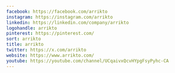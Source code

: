 ```yaml
---
facebook: https://facebook.com/arrikto
instagram: https://instagram.com/arrikto
linkedin: https://linkedin.com/company/arrikto
logohandle: arrikto
pinterest: https://pinterest.com/
sort: arrikto
title: arrikto
twitter: https://x.com/arrikto
website: https://www.arrikto.com/
youtube: https://youtube.com/channel/UCqaivxQcvHYpgFsyPyhc-CA
---
```

